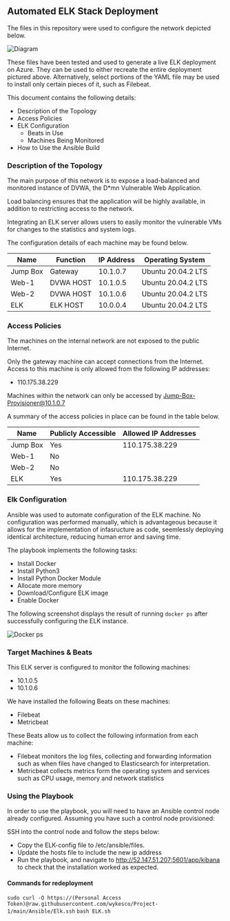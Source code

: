 ## Automated ELK Stack Deployment

The files in this repository were used to configure the network depicted below.

![Diagram](https://github.com/wykesco/Project-1/blob/main/Diagrams/Topology.png)

These files have been tested and used to generate a live ELK deployment on Azure. They can be used to either recreate the entire deployment pictured above. Alternatively, select portions of the YAML file may be used to install only certain pieces of it, such as Filebeat.

This document contains the following details:
- Description of the Topology
- Access Policies
- ELK Configuration
  - Beats in Use
  - Machines Being Monitored
- How to Use the Ansible Build


### Description of the Topology

The main purpose of this network is to expose a load-balanced and monitored instance of DVWA, the D*mn Vulnerable Web Application.

Load balancing ensures that the application will be highly available, in addition to restricting access to the network.

Integrating an ELK server allows users to easily monitor the vulnerable VMs for changes to the statistics and system logs.

The configuration details of each machine may be found below.

| Name     | Function | IP Address | Operating System |
|----------|----------|------------|------------------|
| Jump Box | Gateway  | 10.1.0.7   |Ubuntu 20.04.2 LTS|
| Web-1    | DVWA HOST| 10.1.0.5   |Ubuntu 20.04.2 LTS|
| Web-2    | DVWA HOST| 10.1.0.6   |Ubuntu 20.04.2 LTS|
| ELK      | ELK HOST | 10.0.0.4   |Ubuntu 20.04.2 LTS|

### Access Policies

The machines on the internal network are not exposed to the public Internet. 

Only the gateway machine can accept connections from the Internet. Access to this machine is only allowed from the following IP addresses: 

- 110.175.38.229

Machines within the network can only be accessed by Jump-Box-Provisioner@10.1.0.7

A summary of the access policies in place can be found in the table below.

| Name     | Publicly Accessible | Allowed IP Addresses |
|----------|---------------------|----------------------|
| Jump Box | Yes                 | 110.175.38.229       |
| Web-1    | No                  |                      |
| Web-2    | No                  |                      |
| ELK      | Yes                 | 110.175.38.229       |
### Elk Configuration

Ansible was used to automate configuration of the ELK machine. No configuration was performed manually, which is advantageous because it allows for the implementation of infasructure as code, seemlessly deploying identical architecture, reducing human error and saving time.


The playbook implements the following tasks:
- Install Docker
- Install Python3
- Install Python Docker Module
- Allocate more memory
- Download/Configure ELK image
- Enable Docker

The following screenshot displays the result of running `docker ps` after successfully configuring the ELK instance.

![Docker ps](https://github.com/wykesco/Project-1/blob/main/Diagrams/docker_ps_output.png)

### Target Machines & Beats
This ELK server is configured to monitor the following machines:
- 10.1.0.5
- 10.1.0.6

We have installed the following Beats on these machines:
- Filebeat
- Metricbeat

These Beats allow us to collect the following information from each machine:
- Filebeat monitors the log files, collecting and forwarding information such as when files have changed to Elasticsearch for interpretation.
- Metricbeat collects metrics form the operating system and services such as CPU usage, memory and network statistics


### Using the Playbook
In order to use the playbook, you will need to have an Ansible control node already configured. Assuming you have such a control node provisioned: 

SSH into the control node and follow the steps below:
- Copy the ELK-config file to /etc/ansible/files.
- Update the hosts file to include the new ip address
- Run the playbook, and navigate to http://52.147.51.207:5601/app/kibana to check that the installation worked as expected.

#### Commands for redeployment

```sudo curl -O https://(Personal Access Token)@raw.githubusercontent.com/wykesco/Project-1/main/Ansible/Elk.ssh```
```bash ELK.sh```

